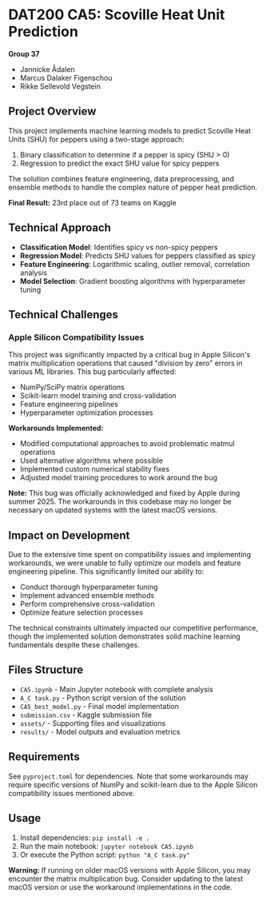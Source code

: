 # DAT200 CA5: Scoville Heat Unit Prediction

**Group 37**
- Jannicke Ådalen
- Marcus Dalaker Figenschou  
- Rikke Sellevold Vegstein

## Project Overview

This project implements machine learning models to predict Scoville Heat Units (SHU) for peppers using a two-stage approach:
1. Binary classification to determine if a pepper is spicy (SHU > 0)
2. Regression to predict the exact SHU value for spicy peppers

The solution combines feature engineering, data preprocessing, and ensemble methods to handle the complex nature of pepper heat prediction.

**Final Result:** 23rd place out of 73 teams on Kaggle

## Technical Approach

- **Classification Model**: Identifies spicy vs non-spicy peppers
- **Regression Model**: Predicts SHU values for peppers classified as spicy
- **Feature Engineering**: Logarithmic scaling, outlier removal, correlation analysis
- **Model Selection**: Gradient boosting algorithms with hyperparameter tuning

## Technical Challenges

### Apple Silicon Compatibility Issues

This project was significantly impacted by a critical bug in Apple Silicon's matrix multiplication operations that caused "division by zero" errors in various ML libraries. This bug particularly affected:

- NumPy/SciPy matrix operations
- Scikit-learn model training and cross-validation
- Feature engineering pipelines
- Hyperparameter optimization processes

**Workarounds Implemented:**
- Modified computational approaches to avoid problematic matmul operations
- Used alternative algorithms where possible
- Implemented custom numerical stability fixes
- Adjusted model training procedures to work around the bug

**Note:** This bug was officially acknowledged and fixed by Apple during summer 2025. The workarounds in this codebase may no longer be necessary on updated systems with the latest macOS versions.

## Impact on Development

Due to the extensive time spent on compatibility issues and implementing workarounds, we were unable to fully optimize our models and feature engineering pipeline. This significantly limited our ability to:
- Conduct thorough hyperparameter tuning
- Implement advanced ensemble methods
- Perform comprehensive cross-validation
- Optimize feature selection processes

The technical constraints ultimately impacted our competitive performance, though the implemented solution demonstrates solid machine learning fundamentals despite these challenges.

## Files Structure

- `CA5.ipynb` - Main Jupyter notebook with complete analysis
- `A_C task.py` - Python script version of the solution
- `CA5_best_model.py` - Final model implementation
- `submission.csv` - Kaggle submission file
- `assets/` - Supporting files and visualizations
- `results/` - Model outputs and evaluation metrics

## Requirements

See `pyproject.toml` for dependencies. Note that some workarounds may require specific versions of NumPy and scikit-learn due to the Apple Silicon compatibility issues mentioned above.

## Usage

1. Install dependencies: `pip install -e .`
2. Run the main notebook: `jupyter notebook CA5.ipynb`
3. Or execute the Python script: `python "A_C task.py"`

**Warning:** If running on older macOS versions with Apple Silicon, you may encounter the matrix multiplication bug. Consider updating to the latest macOS version or use the workaround implementations in the code.